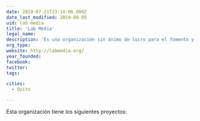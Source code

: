 ```yaml
---
date: 2019-07-21T23:14:06.000Z
date_last_modified: 2019-08-05
uid: lab-media
title: 'Lab Media'
legal_name: 
description: 'Es una organización sin ánimo de lucro para el fomento y fortalecimiento del emprendimiento periodístico en internet en latinoamérica.'
org_type: 
website: http://labmedia.org/
year_founded: 
facebook: 
twitter: 
tags:

cities: 
  - Quito

---
```


Esta organización tiene los siguientes proyectos:


